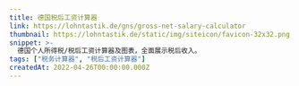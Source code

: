 ```yaml
---
title: 德国税后工资计算器
link: https://lohntastik.de/gns/gross-net-salary-calculator
thumbnail: https://lohntastik.de/static/img/siteicon/favicon-32x32.png
snippet: >-
  德国个人所得税/税后工资计算器及图表，全面展示税后收入。
tags: ["税务计算器", "税后工资计算器"]
createdAt: 2022-04-26T00:00:00.000Z
---
```

